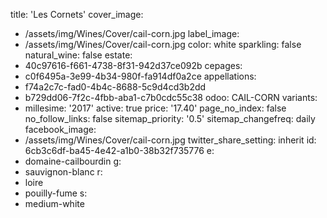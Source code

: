 title: 'Les Cornets'
cover_image:
  - /assets/img/Wines/Cover/cail-corn.jpg
label_image:
  - /assets/img/Wines/Cover/cail-corn.jpg
color: white
sparkling: false
natural_wine: false
estate:
  - 40c97616-f661-4738-8f31-942d37ce092b
cepages:
  - c0f6495a-3e99-4b34-980f-fa914df0a2ce
appellations:
  - f74a2c7c-fad0-4b4c-8688-5c9d4cd3b2dd
  - b729dd06-7f2c-4fbb-aba1-c7b0cdc55c38
odoo: CAIL-CORN
variants:
  -
    millesime: '2017'
    active: true
    price: '17.40'
page_no_index: false
no_follow_links: false
sitemap_priority: '0.5'
sitemap_changefreq: daily
facebook_image:
  - /assets/img/Wines/Cover/cail-corn.jpg
twitter_share_setting: inherit
id: 6cb3c6df-ba45-4e42-a1b0-38b32f735776
e:
  - domaine-cailbourdin
g:
  - sauvignon-blanc
r:
  - loire
  - pouilly-fume
s:
  - medium-white
